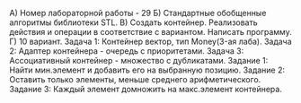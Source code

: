 А) Номер лабораторной работы - 29
Б) Стандартные обобщенные алгоритмы библиотеки STL.
В) Создать контейнер. Реализовать действия и операции в соответствие с вариантом. Написать программу.
Г) 10 вариант. Задача 1: Контейнер вектор, тип Money(3-ая лаба).
Задача 2: Адаптер контейнера - очередь с приоритетами.
Задача 3: Ассоциативный контейнер -  множество с дубликатами.
Задание 1: Найти мин.элемент и добавить его на выбранную позицию.
Задание 2: Оставить только элементы, меньше среднего арифметического.
Задание 3: Каждый элемент домножить на макс.элемент контейнера.
